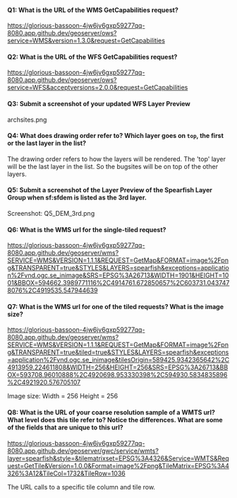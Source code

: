 #### Q1: What is the URL of the WMS GetCapabilities request?
https://glorious-bassoon-4jw6jv6gxp59277qq-8080.app.github.dev/geoserver/ows?service=WMS&version=1.3.0&request=GetCapabilities

#### Q2: What is the URL of the WFS GetCapabilities request?
https://glorious-bassoon-4jw6jv6gxp59277qq-8080.app.github.dev/geoserver/ows?service=WFS&acceptversions=2.0.0&request=GetCapabilities

#### Q3: Submit a screenshot of your updated WFS Layer Preview
archsites.png

#### Q4: What does drawing order refer to? Which layer goes on `top`, the first or the last layer in the list?
The drawing order refers to how the layers will be rendered. The 'top' layer will be the last layer in the list. So the bugsites will be on top of the other layers. 

#### Q5: Submit a screenshot of the Layer Preview of the Spearfish Layer Group when sf:sfdem is listed as the 3rd layer.
Screenshot: Q5_DEM_3rd.png

#### Q6: What is the WMS url for the single-tiled request?
https://glorious-bassoon-4jw6jv6gxp59277qq-8080.app.github.dev/geoserver/wms?SERVICE=WMS&VERSION=1.1.1&REQUEST=GetMap&FORMAT=image%2Fpng&TRANSPARENT=true&STYLES&LAYERS=spearfish&exceptions=application%2Fvnd.ogc.se_inimage&SRS=EPSG%3A26713&WIDTH=1901&HEIGHT=1001&BBOX=594662.3989771116%2C4914761.672850657%2C603731.0437478076%2C4919535.547944639

#### Q7: What is the WMS url for one of the tiled requests? What is the image size?
https://glorious-bassoon-4jw6jv6gxp59277qq-8080.app.github.dev/geoserver/wms?SERVICE=WMS&VERSION=1.1.1&REQUEST=GetMap&FORMAT=image%2Fpng&TRANSPARENT=true&tiled=true&STYLES&LAYERS=spearfish&exceptions=application%2Fvnd.ogc.se_inimage&tilesOrigin=589425.9342365642%2C4913959.224611808&WIDTH=256&HEIGHT=256&SRS=EPSG%3A26713&BBOX=593708.96010888%2C4920698.953330398%2C594930.5834835896%2C4921920.576705107

Image size: Width = 256 Height = 256

#### Q8: What is the URL of your coarse resolution sample of a WMTS url? What level does this tile refer to? Notice the differences. What are some of the fields that are unique to this url?
https://glorious-bassoon-4jw6jv6gxp59277qq-8080.app.github.dev/geoserver/gwc/service/wmts?layer=spearfish&style=&tilematrixset=EPSG%3A4326&Service=WMTS&Request=GetTile&Version=1.0.0&Format=image%2Fpng&TileMatrix=EPSG%3A4326%3A12&TileCol=1732&TileRow=1036

The URL calls to a specific tile column and tile row. 
